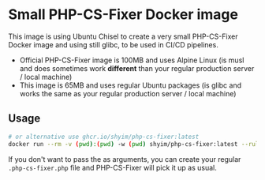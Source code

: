 # Small PHP-CS-Fixer Docker image

This image is using Ubuntu Chisel to create a very small PHP-CS-Fixer Docker image and using still glibc, to be used in CI/CD pipelines.

- Official PHP-CS-Fixer image is 100MB and uses Alpine Linux (is musl and does sometimes work **different** than your regular production server / local machine)
- This image is 65MB and uses regular Ubuntu packages (is glibc and works the same as your regular production server / local machine)

## Usage

```bash
# or alternative use ghcr.io/shyim/php-cs-fixer:latest
docker run --rm -v (pwd):(pwd) -w (pwd) shyim/php-cs-fixer:latest --rules @PER-CS2.0,@PER-CS2.0:risky --allow-risky=yes .
```

If you don't want to pass the as arguments, you can create your regular `.php-cs-fixer.php` file and PHP-CS-Fixer will pick it up as usual.

